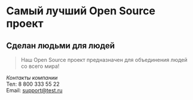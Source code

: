 # Самый лучший Open Source проект

## Сделан людьми для людей

> Наш Open Source проект предназначен для объединения людей со всего мира!

_Контакты компании_  
Тел: 8 800 333 55 22  
Email: support@test.ru

